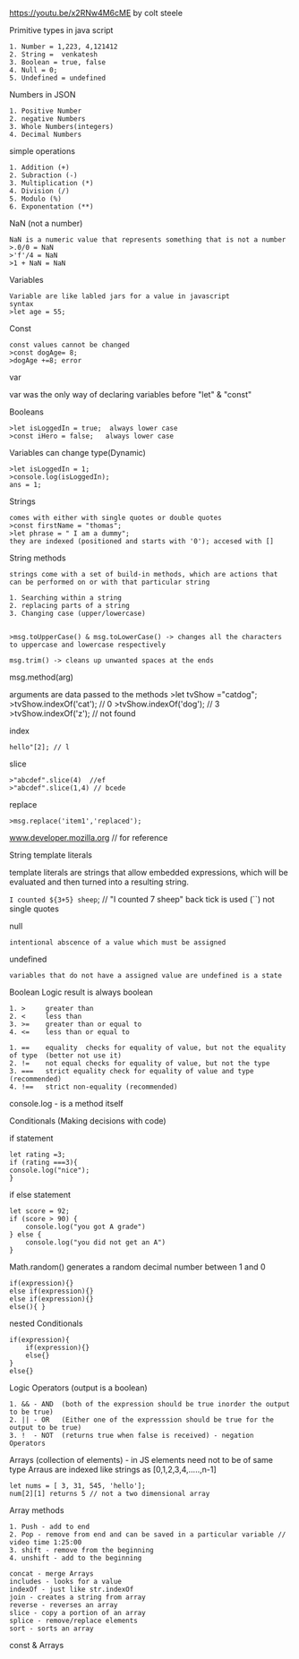 https://youtu.be/x2RNw4M6cME by colt steele 


Primitive types in java script

    1. Number = 1,223, 4,121412
    2. String =  venkatesh
    3. Boolean = true, false
    4. Null = 0;
    5. Undefined = undefined

Numbers in JSON

    1. Positive Number
    2. negative Numbers
    3. Whole Numbers(integers)
    4. Decimal Numbers

simple operations

    1. Addition (+)
    2. Subraction (-)
    3. Multiplication (*)
    4. Division (/)
    5. Modulo (%)
    6. Exponentation (**)

NaN (not a number)

    NaN is a numeric value that represents something that is not a number
    >.0/0 = NaN
    >'f'/4 = NaN
    >1 + NaN = NaN

Variables

    Variable are like labled jars for a value in javascript
    syntax
    >let age = 55;

Const

    const values cannot be changed
    >const dogAge= 8;
    >dogAge +=8; error

var

var was the only way of declaring variables before "let" & "const"

Booleans

    >let isLoggedIn = true;  always lower case
    >const iHero = false;   always lower case

Variables can change type(Dynamic)

    >let isLoggedIn = 1;
    >console.log(isLoggedIn);
    ans = 1;

Strings

    comes with either with single quotes or double quotes
    >const firstName = "thomas";
    >let phrase = " I am a dummy";
    they are indexed (positioned and starts with '0'); accesed with []

String methods

    strings come with a set of build-in methods, which are actions that can be performed on or with that particular string

    1. Searching within a string
    2. replacing parts of a string
    3. Changing case (upper/lowercase)


    >msg.toUpperCase() & msg.toLowerCase() -> changes all the characters to uppercase and lowercase respectively

    msg.trim() -> cleans up unwanted spaces at the ends

msg.method(arg)

 arguments are data passed to the methods
    >let tvShow ="catdog";
    >tvShow.indexOf('cat');   // 0
    >tvShow.indexOf('dog');   // 3
    >tvShow.indexOf('z');    // not found

index 

    hello"[2]; // l

slice

    >"abcdef".slice(4)  //ef
    >"abcdef".slice(1,4) // bcede

replace

    >msg.replace('item1','replaced');

www.developer.mozilla.org // for reference

String template literals

template literals are strings that allow embedded expressions, which will be evaluated and then turned into a resulting string.
 
 `I counted ${3+5} sheep`;  // "I counted 7 sheep"
 back tick is used (``) not single quotes

null

    intentional abscence of a value which must be assigned

undefined

    variables that do not have a assigned value are undefined is a state

Boolean Logic result is always boolean 

    1. >     greater than
    2. <     less than
    3. >=    greater than or equal to
    4. <=    less than or equal to

    1. ==    equality  checks for equality of value, but not the equality of type  (better not use it)
    2. !=    not equal checks for equality of value, but not the type
    3. ===   strict equality check for equality of value and type (recommended)
    4. !==   strict non-equality (recommended)

console.log - is a method itself

Conditionals (Making decisions with code)

if statement

    let rating =3;
    if (rating ===3){
    console.log("nice");
    }

if else statement

    let score = 92;
    if (score > 90) {
        console.log("you got A grade")
    } else {
        console.log("you did not get an A")
    }


Math.random()  generates a random decimal number between 1 and 0

    if(expression){}
    else if(expression){}
    else if(expression){}
    else(){ }

nested Conditionals

    if(expression){
        if(expression){}
        else{}
    }
    else{}


Logic Operators (output is a boolean)

    1. && - AND  (both of the expression should be true inorder the output to be true)
    2. || - OR   (Either one of the expresssion should be true for the output to be true)
    3. !  - NOT  (returns true when false is received) - negation Operators

Arrays (collection of elements) - in JS elements need not to be of same type
Arraus are indexed like strings as [0,1,2,3,4,.....,n-1]

    let nums = [ 3, 31, 545, 'hello'];
    num[2][1] returns 5 // not a two dimensional array

Array methods

    1. Push - add to end
    2. Pop - remove from end and can be saved in a particular variable // video time 1:25:00
    3. shift - remove from the beginning
    4. unshift - add to the beginning

    concat - merge Arrays
    includes - looks for a value
    indexOf - just like str.indexOf
    join - creates a string from array
    reverse - reverses an array
    slice - copy a portion of an array
    splice - remove/replace elements
    sort - sorts an array

const & Arrays








 






    





